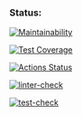 ### Status:
[![Maintainability](https://api.codeclimate.com/v1/badges/a7dd306dbc1e4d2d2544/maintainability)](https://codeclimate.com/github/eidolonzx/python-project-lvl2/maintainability)

[![Test Coverage](https://api.codeclimate.com/v1/badges/a7dd306dbc1e4d2d2544/test_coverage)](https://codeclimate.com/github/eidolonzx/python-project-lvl2/test_coverage)

[![Actions Status](https://github.com/eidolonzx/python-project-lvl2/workflows/hexlet-check/badge.svg)](https://github.com/eidolonzx/python-project-lvl2/actions)

[![linter-check](https://github.com/eidolonzx/python-project-lvl2/actions/workflows/linter-check.yml/badge.svg)](https://github.com/eidolonzx/python-project-lvl2/actions/workflows/linter-check.yml)

[![test-check](https://github.com/eidolonzx/python-project-lvl2/actions/workflows/test-check.yml/badge.svg)](https://github.com/eidolonzx/python-project-lvl2/actions/workflows/test-check.yml)